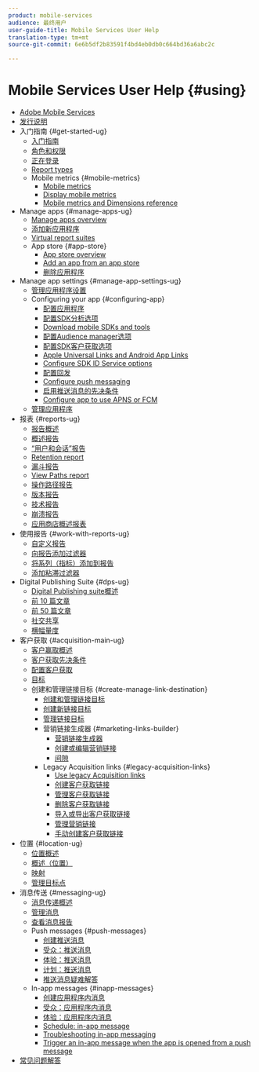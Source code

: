 ```yaml
---
product: mobile-services
audience: 最终用户
user-guide-title: Mobile Services User Help
translation-type: tm+mt
source-git-commit: 6e6b5df2b83591f4bd4eb0db0c664bd36a6abc2c

---
```



# Mobile Services User Help {#using}

+ [Adobe Mobile Services](home.md)
+ [发行说明](whatsnew.md)
+ 入门指南 {#get-started-ug}
   + [入门指南](gs/gs.md)
   + [角色和权限](gs/c-mob-roles-and-permissions.md)
   + [正在登录](gs/gs-signin.md)
   + [Report types](gs/reports-types.md)
   + Mobile metrics {#mobile-metrics}
      + [Mobile metrics](gs/metrics/metrics.md)
      + [Display mobile metrics](gs/metrics/overview.md)
      + [Mobile metrics and Dimensions reference](gs/metrics/metrics-reference.md)
+ Manage apps {#manage-apps-ug}
   + [Manage apps overview](manage-apps/manage-apps.md)
   + [添加新应用程序](manage-apps/t-new-app.md)
   + [Virtual report suites](manage-apps/c-mob-vrs.md)
   + App store {#app-store}
      + [App store overview](manage-apps/c-app-store/c-app-store.md)
      + [Add an app from an app store](manage-apps/c-app-store/t-app-store-app.md)
      + [删除应用程序](manage-apps/t-delete-apps.md)
+ Manage app settings {#manage-app-settings-ug}
   + [管理应用程序设置](c-manage-app-settings/c-manage-app-settings.md)
   + Configuring your app {#configuring-app}
      + [配置应用程序](c-manage-app-settings/c-mob-confg-app/c-mob-confg-app.md)
      + [配置SDK分析选项](c-manage-app-settings/c-mob-confg-app/t-config-analytics/t-config-analytics.md)
      + [Download mobile SDKs and tools](c-manage-app-settings/c-mob-confg-app/t-config-analytics/download-sdk.md)
      + [配置Audience manager选项](c-manage-app-settings/c-mob-confg-app/t-config-aam.md)
      + [配置SDK客户获取选项](c-manage-app-settings/c-mob-confg-app/t-config-acquisition.md)
      + [Apple Universal Links and Android App Links](c-manage-app-settings/c-mob-confg-app/c-universal-app-links.md)
      + [Configure SDK ID Service options](c-manage-app-settings/c-mob-confg-app/t-config-visitor.md)
      + [配置回发](c-manage-app-settings/c-mob-confg-app/signals.md)
      + [Configure push messaging](c-manage-app-settings/c-mob-confg-app/configure-push-messaging/configure-push-messaging.md)
      + [启用推送消息的先决条件](c-manage-app-settings/c-mob-confg-app/configure-push-messaging/prerequisites-push-messaging.md)
      + [Configure app to use APNS or FCM](c-manage-app-settings/c-mob-confg-app/configure-push-messaging/configure-app-apns-gcm.md)
   + [管理应用程序](c-manage-app-settings/c-mob-manage-app.md)
+ 报表 {#reports-ug}
   + [报告概述](usage/usage.md)
   + [概述报告](usage/usage-overview.md)
   + [“用户和会话”报告](usage/users-sessions.md)
   + [Retention report](usage/reports-retention.md)
   + [漏斗报告](usage/reports-funnel.md)
   + [View Paths report](usage/reports-view-paths.md)
   + [操作路径报告](usage/reports-action-paths.md)
   + [版本报告](usage/c-reports-versions.md)
   + [技术报告](usage/reports-technology.md)
   + [崩溃报告](usage/c-crashes.md)
   + [应用商店概述报表](usage/c-app-store-store-performance.md)
+ 使用报告 {#work-with-reports-ug}
   + [自定义报告](usage/reports-customize/reports-customize.md)
   + [向报告添加过滤器](usage/reports-customize/t-reports-customize.md)
   + [将系列（指标）添加到报告](usage/reports-customize/t-reports-series.md)
   + [添加粘滞过滤器](usage/reports-customize/t-sticky-filter.md)
+ Digital Publishing Suite {#dps-ug}
   + [Digital Publishing suite概述](dps/dps.md)
   + [前 10 篇文章](dps/dps-top-ten-articles.md)
   + [前 50 篇文章](dps/dps-top-50-articles.md)
   + [社交共享](dps/dps-social-sharing.md)
   + [横幅量度](dps/dps-banner-metrics.md)
+ 客户获取 {#acquisition-main-ug}
   + [客户赢取概述](acquisition-main/acquisition-main.md)
   + [客户获取先决条件](acquisition-main/c-acquisition-prerequisites.md)
   + [配置客户获取](acquisition-main/t-enable-acquisition.md)
   + [目标](acquisition-main/c-create-destinations.md)
   + 创建和管理链接目标 {#create-manage-link-destination}
      + [创建和管理链接目标](acquisition-main/c-manage-link-destinations/c-manage-link-destinations.md)
      + [创建新链接目标](acquisition-main/c-manage-link-destinations/t-create-new-app-deep-link-destination.md)
      + [管理链接目标](acquisition-main/c-manage-link-destinations/t-archive-unarchive-link-destinations.md)
      + 营销链接生成器 {#marketing-links-builder}
         + [营销链接生成器](acquisition-main/c-marketing-links-builder/c-marketing-links-builder.md)
         + [创建或编辑营销链接](acquisition-main/c-marketing-links-builder/t-create-edit-adobe-links/t-create-edit-adobe-links.md)
         + [间隙](acquisition-main/c-marketing-links-builder/t-create-edit-adobe-links/t-interstitials.md)
      + Legacy Acquisition links {#legacy-acquisition-links}
         + [Use legacy Acquisition links](acquisition-main/c-marketing-links-builder/t-create-edit-adobe-links/c-use-legacy-acquisition-links/c-use-legacy-acquisition-links.md)
         + [创建客户获取链接](acquisition-main/c-marketing-links-builder/t-create-edit-adobe-links/c-use-legacy-acquisition-links/t-acquisition-link.md)
         + [管理客户获取链接](acquisition-main/c-marketing-links-builder/t-create-edit-adobe-links/c-use-legacy-acquisition-links/c-manage-acquisition-links/c-manage-acquisition-links.md)
         + [删除客户获取链接](acquisition-main/c-marketing-links-builder/t-create-edit-adobe-links/c-use-legacy-acquisition-links/c-manage-acquisition-links/t-acquisition-del.md)
         + [导入或导出客户获取链接](acquisition-main/c-marketing-links-builder/t-create-edit-adobe-links/c-use-legacy-acquisition-links/c-manage-acquisition-links/t-acquisition-import.md)
         + [管理营销链接](acquisition-main/c-marketing-links-builder/c-manage-adobe-links.md)
         + [手动创建客户获取链接](acquisition-main/c-marketing-links-builder/acquisition-link-manual.md)
+ 位置 {#location-ug}
   + [位置概述](location/location-overview.md)
   + [概述（位置）](location/c-location-overview.md)
   + [映射](location/c-map-points.md)
   + [管理目标点](location/t-manage-points.md)
+ 消息传送 {#messaging-ug}
   + [消息传递概述](in-app-messaging/in-app-messaging.md)
   + [管理消息](in-app-messaging/messages-manage/messages-manage.md)
   + [查看消息报告](in-app-messaging/messages-manage/view-message-reports.md)
   + Push messages {#push-messages}
      + [创建推送消息](in-app-messaging/t-create-push-message/t-create-push-message.md)
      + [受众：推送消息](in-app-messaging/t-create-push-message/c-audience-push-message.md)
      + [体验：推送消息](in-app-messaging/t-create-push-message/c-experience-push-message.md)
      + [计划：推送消息](in-app-messaging/t-create-push-message/c-schedule-push-message.md)
      + [推送消息疑难解答](in-app-messaging/t-create-push-message/c-troubleshooting-push-messaging.md)
   + In-app messages {#inapp-messages}
      + [创建应用程序内消息](in-app-messaging/t-in-app-message/t-in-app-message.md)
      + [受众：应用程序内消息](in-app-messaging/t-in-app-message/c-audience-in-app-message.md)
      + [体验：应用程序内消息](in-app-messaging/t-in-app-message/c-experience-in-app-message.md)
      + [Schedule: in-app message](in-app-messaging/t-in-app-message/c-schedule-in-app-message.md)
      + [Troubleshooting in-app messaging](in-app-messaging/t-in-app-message/in-apps-ts.md)
      + [Trigger an in-app message when the app is opened from a push message](in-app-messaging/t-mob-trig-in-app-open-app-from-push.md)
+ [常见问题解答](faq-mobile.md)